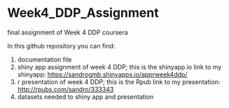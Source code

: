 # Week4_DDP_Assignment
final assignment of Week 4 DDP coursera


In this github repository you can find:
1. documentation file
2. shiny app assignment of week 4 DDP; this is the shinyapp.io link to my shinyapp:
                https://sandrogmb.shinyapps.io/apprweek4ddp/
3. r presentation of week 4 DDP; this is the Rpub link to my presentation:
                http://rpubs.com/sandro/333343
4. datasets needed to shiny app and presentation
